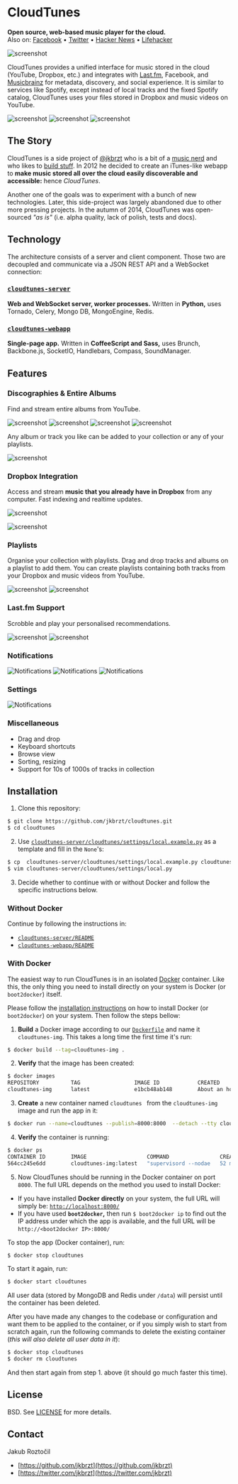 # CloudTunes

**Open source, web-based music player for the cloud.** 
<br/>
Also on: [Facebook](https://www.facebook.com/cloudtunes "/cloudtunes") •
[Twitter](https://twitter.com/cloudtunesapp "@cloudtunesapp") •
[Hacker News](https://news.ycombinator.com/item?id=8284785 "Hacker News discussion") •
[Lifehacker](http://lifehacker.com/cloudtunes-is-an-elegant-music-player-for-all-your-drop-1633003677)

![screenshot](screenshots/Homepage.png)


CloudTunes provides a unified interface 
for music stored in the cloud (YouTube, Dropbox, etc.) and integrates with 
[Last.fm](http://www.last.fm/api), Facebook, 
and [Musicbrainz](https://musicbrainz.org/) for metadata, discovery, 
and social experience. It is similar to services like Spotify, 
except instead of local tracks and the fixed Spotify catalog, 
CloudTunes uses your files stored in Dropbox and music videos on YouTube.


![screenshot](screenshots/Collection.png)
![screenshot](screenshots/Explore.png)
![screenshot](screenshots/Settings-Social.png)


## The Story

CloudTunes is a side project of 
[@jkbrzt](https://twitter.com/jkbrzt) who is a bit of a 
[music nerd](http://last.fm/user/oswaldcz) and who likes to 
[build stuff](https://github.com/jkbrzt). In 2012 he decided 
to create an iTunes-like webapp to **make music stored all over the cloud 
easily discoverable and accessible:** hence *CloudTunes*. 

Another one of the goals was to experiment with a bunch of new technologies.
Later, this side-project was largely abandoned due to other more pressing 
projects. In the autumn of 2014, CloudTunes was open-sourced *"as is"* 
(i.e. alpha quality, lack of polish, tests and docs).


## Technology

The architecture consists of a server and client component. Those two are 
decoupled and communicate via a JSON REST API and a WebSocket connection:


### [`cloudtunes-server`](cloudtunes-server)

**Web and WebSocket server, worker processes.**
Written in **Python,** uses Tornado, Celery, Mongo DB, MongoEngine, Redis.


### [`cloudtunes-webapp`](cloudtunes-webapp) 
**Single-page app.** Written in **CoffeeScript and Sass,** uses Brunch, 
Backbone.js, SocketIO, Handlebars, Compass, SoundManager.



## Features

### Discographies & Entire Albums

Find and stream entire albums from YouTube.

![screenshot](screenshots/Artist-Discography.png)
![screenshot](screenshots/Artist-Top-Videos.png)
![screenshot](screenshots/Artist-Related.png)
![screenshot](screenshots/Search.png)

Any album or track you like can be added to your collection or any of your playlists.

![screenshot](screenshots/DnD-Album.png)


### Dropbox Integration

Access and stream **music that you already have in Dropbox** from any computer.
Fast indexing and realtime updates.
 
![screenshot](screenshots/Dropbox.png)


![screenshot](screenshots/Dropbox-Sync.png)


### Playlists

Organise your collection with playlists. Drag and drop tracks and 
albums on a playlist to add them. You can create playlists containing both tracks from your Dropbox and music videos from YouTube.

![screenshot](screenshots/DnD.png)
![screenshot](screenshots/Playlist.png)


### Last.fm Support

Scrobble and play your personalised recommendations. 

![screenshot](screenshots/Scrobbling.png)
![screenshot](screenshots/Explore-Trending.png)


### Notifications

![Notifications](screenshots/Settings-Notifications.png)
![Notifications](screenshots/Notification.png)
![Notifications](screenshots/Notification-Confirm.png)

### Settings

![Notifications](screenshots/Settings.png)


### Miscellaneous

* Drag and drop
* Keyboard shortcuts
* Browse view
* Sorting, resizing
* Support for 10s of 1000s of tracks in collection


## Installation

1. Clone this repository:

  ```bash
  $ git clone https://github.com/jkbrzt/cloudtunes.git
  $ cd cloudtunes
  ```

2. Use [`cloudtunes-server/cloudtunes/settings/local.example.py`](cloudtunes-server/cloudtunes/settings/local.example.py) as a template and fill in the `None`'s:

  ```bash
  $ cp  cloudtunes-server/cloudtunes/settings/local.example.py cloudtunes-server/cloudtunes/settings/local.py
  $ vim cloudtunes-server/cloudtunes/settings/local.py
  ```
3. Decide whether to continue with or without Docker and follow the specific instructions below.

### Without Docker

Continue by following the instructions in:

* [`cloudtunes-server/README`](cloudtunes-server)
* [`cloudtunes-webapp/README`](cloudtunes-webapp)

### With Docker

The easiest way to run CloudTunes is in an isolated 
[Docker](https://docker.com/whatisdocker/) container. Like this, 
the only thing you need to install directly on your system is Docker 
(or `boot2docker`) itself.

Please follow the 
[installation instructions](https://docs.docker.com/installation/#installation) 
on how to install Docker (or `boot2docker`) on your system. Then follow the
steps bellow:


1.  **Build** a Docker image according to our [`Dockerfile`](Dockerfile) 
  and name it `cloudtunes-img`. This takes a long time the first time
  it's run:

  ```bash
  $ docker build --tag=cloudtunes-img .
  ```

2. **Verify** that the image has been created:

  ```bash
  $ docker images
  REPOSITORY          TAG                 IMAGE ID            CREATED             VIRTUAL SIZE
  cloudtunes-img      latest              e1bcb48ab148        About an hour ago   995.1 MB
  ```

3. **Create** a new container named `cloudtunes ` from the `cloudtunes-img` 
  image and run the app in it:

  ``` bash
  $ docker run --name=cloudtunes --publish=8000:8000  --detach --tty cloudtunes-img
  ```

4. **Verify** the container is running:

  ```bash
  $ docker ps
  CONTAINER ID        IMAGE                   COMMAND                CREATED             STATUS              PORTS                    NAMES
  564cc245e6dd        cloudtunes-img:latest   "supervisord --nodae   52 minutes ago      Up 2 minutes        0.0.0.0:8000->8000/tcp   cloudtunes
  
  ```
  
5. Now CloudTunes should be running in the Docker container on port `8000`. 
  The full URL depends on the method you used to install Docker:

  * If you have installed **Docker directly** on your system, the full 
    URL will simply be: [`http://localhost:8000/`](http://localhost:8000/)
  * If you have used **`boot2docker`,** then run `$ boot2docker ip` 
    to find out the IP address under which the app is available, 
    and the full URL will be `http://<boot2docker IP>:8000/`


To stop the app (Docker container), run:

```bash
$ docker stop cloudtunes
```

To start it again, run:
```bash
$ docker start cloudtunes
```

All user data (stored by MongoDB and Redis under `/data`) will persist until the container has been deleted.  

After you have made any changes to the codebase or configuration and 
want them to be applied to the container, or if you simply wish to start 
from scratch again, run the following commands to delete the 
existing container (*this will also delete all user data in it*):

```bash
$ docker stop cloudtunes
$ docker rm cloudtunes
```

And then start again from step 1. above (it should go much faster this time).

## License

BSD. See [LICENSE](LICENSE) for more details.

## Contact 

Jakub Roztočil

* [https://github.com/jkbrzt](https://github.com/jkbrzt)
* [https://twitter.com/jkbrzt](https://twitter.com/jkbrzt)

